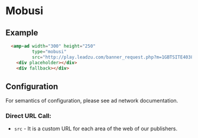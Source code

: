 <!---
Copyright 2015 The AMP HTML Authors. All Rights Reserved.

Licensed under the Apache License, Version 2.0 (the "License");
you may not use this file except in compliance with the License.
You may obtain a copy of the License at

      http://www.apache.org/licenses/LICENSE-2.0

Unless required by applicable law or agreed to in writing, software
distributed under the License is distributed on an "AS-IS" BASIS,
WITHOUT WARRANTIES OR CONDITIONS OF ANY KIND, either express or implied.
See the License for the specific language governing permissions and
limitations under the License.
-->

# Mobusi

## Example

```html
  <amp-ad width="300" height="250"
          type="mobusi"
          src="http://play.leadzu.com/banner_request.php?m=1GBTSITE40382X2&a=&idtm=300x450&lgid=324132413241234123">
    <div placeholder></div>
    <div fallback></div>
```

## Configuration
For semantics of configuration, please see ad network documentation.

### Direct URL Call:
* `src` - It is a custom URL for each area of the web of our publishers.

